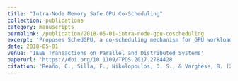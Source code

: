 ```yaml
---
title: "Intra-Node Memory Safe GPU Co-Scheduling"
collection: publications
category: manuscripts
permalink: /publication/2018-05-01-intra-node-gpu-coscheduling
excerpt: 'Proposes SchedGPU, a co-scheduling mechanism for GPU workloads that ensures memory safety and improves utilization on shared memory systems.'
date: 2018-05-01
venue: 'IEEE Transactions on Parallel and Distributed Systems'
paperurl: 'https://doi.org/10.1109/TPDS.2017.2784428'
citation: 'Reaño, C., Silla, F., Nikolopoulos, D. S., & Varghese, B. (2018). "Intra-Node Memory Safe GPU Co-Scheduling." *IEEE TPDS*, 29(5), 1089–1102. https://doi.org/10.1109/TPDS.2017.2784428'
---
```


